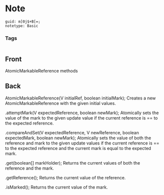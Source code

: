 # Note
```
guid: m]0j$+B[=;
notetype: Basic
```

### Tags
```
```

## Front
AtomicMarkableReference methods


## Back
AtomicMarkableReference(V initialRef, boolean initialMark); Creates a new AtomicMarkableReference with the given initial values.

.attemptMark(V expectedReference, boolean newMark); Atomically sets the value of the mark to the given update value if the current reference is == to the expected reference.

.compareAndSet(V expectedReference, V newReference, boolean expectedMark, boolean newMark); Atomically sets the value of both the reference and mark to the given update values if the current reference is == to the expected reference and the current mark is equal to the expected mark.

.get(boolean[] markHolder); Returns the current values of both the reference and the mark.

.getReference(); Returns the current value of the reference.

.isMarked(); Returns the current value of the mark.
